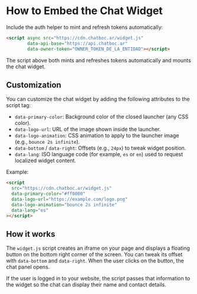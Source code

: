 # How to Embed the Chat Widget

Include the auth helper to mint and refresh tokens automatically:

```html
<script async src="https://cdn.chatboc.ar/widget.js"
        data-api-base="https://api.chatboc.ar"
        data-owner-token="OWNER_TOKEN_DE_LA_ENTIDAD"></script>
```

The script above both mints and refreshes tokens automatically and mounts the chat widget.

## Customization

You can customize the chat widget by adding the following attributes to the script tag:

*   `data-primary-color`: Background color of the closed launcher (any CSS color).
*   `data-logo-url`: URL of the image shown inside the launcher.
*   `data-logo-animation`: CSS animation to apply to the launcher image (e.g., `bounce 2s infinite`).
*   `data-bottom` / `data-right`: Offsets (e.g., `24px`) to tweak widget position.
*   `data-lang`: ISO language code (for example, `es` or `en`) used to request localized widget content.

Example:

```html
<script
  src="https://cdn.chatboc.ar/widget.js"
  data-primary-color="#ff0000"
  data-logo-url="https://example.com/logo.png"
  data-logo-animation="bounce 2s infinite"
  data-lang="es"
></script>
```

## How it works

The `widget.js` script creates an iframe on your page and displays a floating button on the bottom right corner of the screen. You can tweak its offset with `data-bottom` and `data-right`. When the user clicks on the button, the chat panel opens.

If the user is logged in to your website, the script passes that information to the widget so the chat can display their name and contact details.
